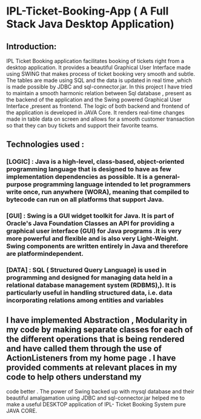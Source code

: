 # IPL-Ticket-Booking-App ( A Full Stack Java Desktop Application)
## Introduction:
IPL Ticket Booking application facilitates booking of tickets right from a desktop application.
It provides a beautiful Graphical User Interface made using SWING that makes process of ticket
booking very smooth and subtle. The tables are made using SQL and the data is updated in real time
,which is made possible by JDBC and sql-connector.jar. In this project I have tried to maintain a smooth
harmonic relation between Sql database , present as the backend of the application and the Swing
powered Graphical User Interface ,present as frontend. The logic of both backend and frontend of the
application is developed in JAVA Core. It renders real-time changes made in table data on screen and
allows for a smooth customer transaction so that they can buy tickets and support their favorite teams.
## Technologies used :
### [LOGIC] : Java is a high-level, class-based, object-oriented programming language that is designed to have as few implementation dependencies as possible. It is a general-purpose programming language intended to let programmers write once, run anywhere (WORA), meaning that compiled to bytecode can run on all platforms that support Java. 
### [GUI] : Swing is a GUI widget toolkit for Java. It is part of Oracle's Java Foundation Classes an API for providing a graphical user interface (GUI) for Java programs .It is very more powerful and flexible and is also very Light-Weight. Swing components are written entirely in Java and therefore are platformindependent.
### [DATA] : SQL ( Structured Query Language) is used in programming and designed for managing data held in a relational database management system (RDBMS),). It is particularly useful in handling structured data, i.e. data incorporating relations among entities and variables

## I have implemented Abstraction , Modularity in my code by making separate classes for each of the different operations that is being rendered and have called them through the use of ActionListeners from my home page . I have provided comments at relevant places in my code to help others understand my
code better . The power of Swing backed up with mysql database and their beautiful amalgamation using JDBC and sql-connector.jar helped me to make a useful DESKTOP application of IPL- Ticket Booking System pure JAVA CORE. 
